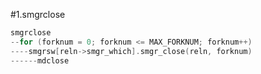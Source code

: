 #1.smgrclose

```cpp
smgrclose
--for (forknum = 0; forknum <= MAX_FORKNUM; forknum++)
----smgrsw[reln->smgr_which].smgr_close(reln, forknum)
------mdclose
```